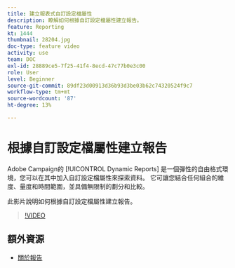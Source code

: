 ```yaml
---
title: 建立報表式自訂設定檔屬性
description: 瞭解如何根據自訂設定檔屬性建立報告。
feature: Reporting
kt: 1444
thumbnail: 28204.jpg
doc-type: feature video
activity: use
team: DOC
exl-id: 28889ce5-7f25-41f4-8ecd-47c77b0e3c00
role: User
level: Beginner
source-git-commit: 89df23d00913d36b93d3be03b62c74320524f9c7
workflow-type: tm+mt
source-wordcount: '87'
ht-degree: 13%

---
```


# 根據自訂設定檔屬性建立報告

Adobe Campaign的 [!UICONTROL Dynamic Reports] 是一個彈性的自由格式環境，您可以在其中加入自訂設定檔屬性來探索資料。 它可讓您結合任何組合的維度、量度和時間範圍，並具備無限制的劃分和比較。

此影片說明如何根據自訂設定檔屬性建立報告。

>[!VIDEO](https://video.tv.adobe.com/v/28204?quality=12&learn=on)

## 額外資源

* [關於報告](https://experienceleague.adobe.com/docs/campaign-standard/using/reporting/about-reporting/about-dynamic-reports.html?lang=en)
